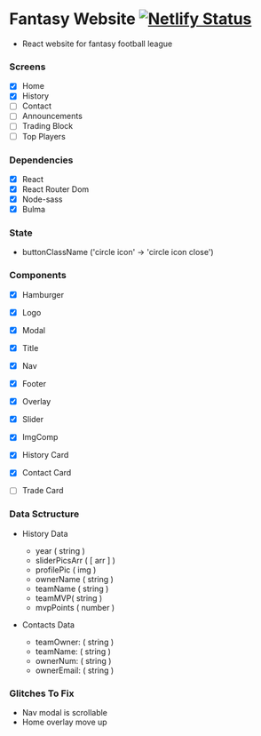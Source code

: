 # Fantasy Website [![Netlify Status](https://api.netlify.com/api/v1/badges/8addb0e0-db26-4cfe-9a33-177d227b7c3a/deploy-status)](https://app.netlify.com/sites/fantasy-website/deploys)

- React website for fantasy football league

### Screens

- [x] Home
- [x] History
- [ ] Contact
- [ ] Announcements 
- [ ] Trading Block
- [ ] Top Players

### Dependencies

- [x] React
- [x] React Router Dom
- [x] Node-sass
- [x] Bulma

### State

- buttonClassName ('circle icon' -> 'circle icon close')


### Components 

- [x] Hamburger
- [x] Logo
- [x] Modal
- [x] Title
- [x] Nav
- [x] Footer
- [x] Overlay
- [x] Slider
- [x] ImgComp
- [x] History Card
- [x] Contact Card
- [ ] Trade Card


### Data Sctructure

- History Data
    - year ( string )
    - sliderPicsArr ( [ arr ] )
    - profilePic ( img )
    - ownerName ( string )
    - teamName ( string )
    - teamMVP( string )
    - mvpPoints ( number )

- Contacts Data
    - teamOwner: ( string )
    - teamName: ( string )
    - ownerNum: ( string )
    - ownerEmail: ( string )
    
### Glitches To Fix
- Nav modal is scrollable 
- Home overlay move up

